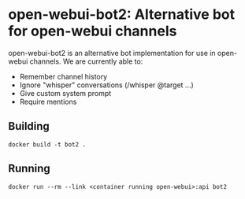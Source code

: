 # open-webui-bot2: Alternative bot for open-webui channels

open-webui-bot2 is an alternative bot implementation for use in open-webui channels. We are currently able to:

* Remember channel history
* Ignore "whisper" conversations (/whisper @target ...)
* Give custom system prompt
* Require mentions

## Building

```
docker build -t bot2 .
```

## Running

```
docker run --rm --link <container running open-webui>:api bot2
```
